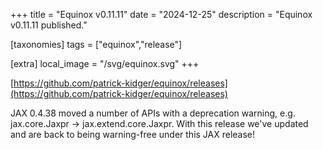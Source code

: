 +++
title = "Equinox v0.11.11"
date = "2024-12-25"
description = "Equinox v0.11.11 published."

[taxonomies]
tags = ["equinox","release"]

[extra]
local_image = "/svg/equinox.svg"
+++

[https://github.com/patrick-kidger/equinox/releases](https://github.com/patrick-kidger/equinox/releases)

JAX 0.4.38 moved a number of APIs with a deprecation warning, e.g. jax.core.Jaxpr -> jax.extend.core.Jaxpr. With this release we've updated and are back to being warning-free under this JAX release! 